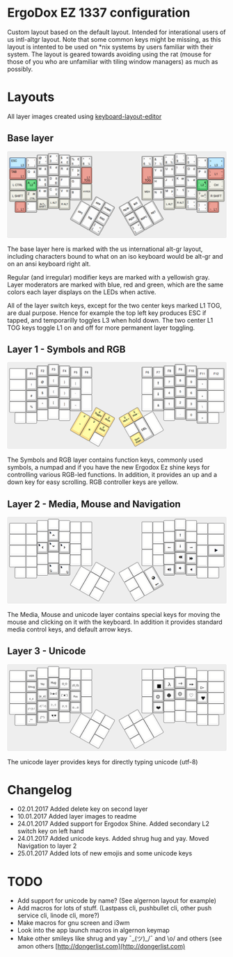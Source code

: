 # ErgoDox EZ 1337 configuration

Custom layout based on the default layout. Intended for interational
users of us intl-altgr layout. Note that some common keys might be
missing, as this layout is intented to be used on *nix systems by
users familiar with their system. The layout is geared towards
avoiding using the rat (mouse for those of you who are unfamiliar with
tiling window managers) as much as possibly.

# Layouts

All layer images created using [keyboard-layout-editor](http://www.keyboard-layout-editor.com/)

## Base layer

[![Base layer](images/deadcyclo-base-layout.png)](http://www.keyboard-layout-editor.com/#/gists/0321b18620180a3e46c498206eb65366)

The base layer here is marked with the us international alt-gr layout,
including characters bound to what on an iso keyboard would be alt-gr
and on an ansi keyboard right alt.

Regular (and irregular) modifier keys are marked with a yellowish
gray. Layer moderators are marked with blue, red and green, which are
the same colors each layer displays on the LEDs when active.

All of the layer switch keys, except for the two center keys marked L1
TOG, are dual purpose. Hence for example the top left key produces ESC
if tapped, and temporarilly toggles L3 when hold down. The two center
L1 TOG keys toggle L1 on and off for more permanent layer toggling.

## Layer 1 - Symbols and RGB

[![Layer 1 - Symbols and RGB](images/deadcyclo-layer-1-symbols.png)](http://www.keyboard-layout-editor.com/#/gists/96714e198054c9115bafb5267cc6bc73)

The Symbols and RGB layer contains function keys, commonly used
symbols, a numpad and if you have the new Ergodox Ez shine keys for
controlling various RGB-led functions. In addition, it provides an up
and a down key for easy scrolling. RGB controller keys are yellow.

## Layer 2 - Media, Mouse and Navigation

[![Layer 2 - Media, Mouse and Navigation](images/deadcyclo-layer-2-media-and-mouse.png)](http://www.keyboard-layout-editor.com/#/gists/824759486e378bcec30784309a7e5731)

The Media, Mouse and unicode layer contains special keys for moving
the mouse and clicking on it with the keyboard. In addition it
provides standard media control keys, and default arrow keys.

## Layer 3 - Unicode

[![Layer 3 - Unicode](images/deadcyclo-layer-3-navigation.png)](http://www.keyboard-layout-editor.com/#/gists/67d9613dcd873c68693d11863d0fd289)

The unicode layer provides keys for directly typing unicode (utf-8)

# Changelog

- 02.01.2017 Added delete key on second layer
- 10.01.2017 Added layer images to readme
- 24.01.2017 Added support for Ergodox Shine. Added secondary L2 switch key on left hand
- 24.01.2017 Added unicode keys. Added shrug hug and yay. Moved Navigation to layer 2
- 25.01.2017 Added lots of new emojis and some unicode keys

# TODO

- Add support for unicode by name? (See algernon layout for example)
- Add macros for lots of stuff. (Lastpass cli, pushbullet cli, other push service cli, linode cli, more?)
- Make macros for gnu screen and i3wm
- Look into the app launch macros in algernon keymap
- Make other smileys like shrug and yay ¯\_(ツ)_/¯ and \o/ and others (see amon others [http://dongerlist.com](http://dongerlist.com)


